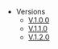 - Versions
  - [V.1.0.0](/ltep-sophrosyne/v.1.0.0/)
  - [V.1.1.0](/ltep-sophrosyne/v.1.1.0/)
  - [V.1.2.0](/ltep-sophrosyne/v.1.2.0/)

